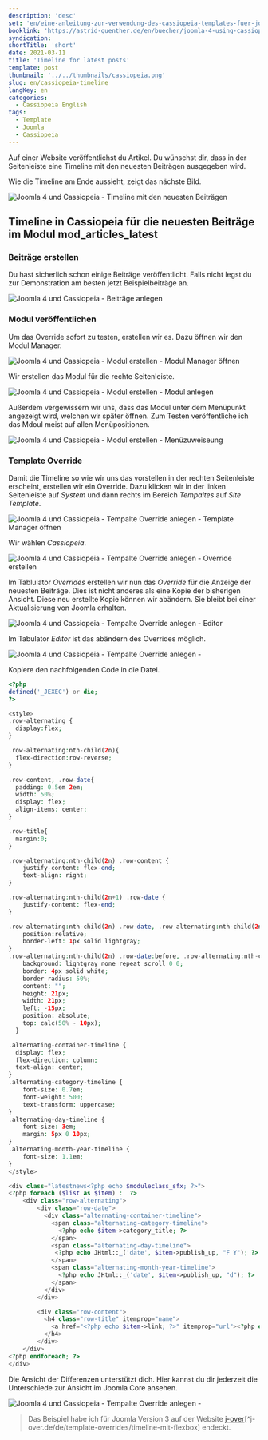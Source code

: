 ```yaml
---
description: 'desc'
set: 'en/eine-anleitung-zur-verwendung-des-cassiopeia-templates-fuer-joomla-4-themen'
booklink: 'https://astrid-guenther.de/en/buecher/joomla-4-using-cassiopeia'
syndication:
shortTitle: 'short'
date: 2021-03-11
title: 'Timeline for latest posts'
template: post
thumbnail: '../../thumbnails/cassiopeia.png'
slug: en/cassiopeia-timeline
langKey: en
categories:
  - Cassiopeia English
tags:
  - Template
  - Joomla
  - Cassiopeia
---
```


Auf einer Website veröffentlichst du Artikel. Du wünschst dir, dass in der Seitenleiste eine Timeline mit den neuesten Beiträgen ausgegeben wird.

Wie die Timeline am Ende aussieht, zeigt das nächste Bild.

![Joomla 4 und Cassiopeia - Timeline mit den neuesten Beiträgen](/images/timeline2.png)

## Timeline in Cassiopeia für die neuesten Beiträge im Modul mod_articles_latest

### Beiträge erstellen

Du hast sicherlich schon einige Beiträge veröffentlicht. Falls nicht legst du zur Demonstration am besten jetzt Beispielbeiträge an.

![Joomla 4 und Cassiopeia - Beiträge anlegen](/images/timeline3.png)

### Modul veröffentlichen

Um das Override sofort zu testen, erstellen wir es. Dazu öffnen wir den Modul Manager.

![Joomla 4 und Cassiopeia - Modul erstellen - Modul Manager öffnen](/images/timeline4a.png)

Wir erstellen das Modul für die rechte Seitenleiste.

![Joomla 4 und Cassiopeia - Modul erstellen - Modul anlegen](/images/timeline4b.png)

Außerdem vergewissern wir uns, dass das Modul unter dem Menüpunkt angezeigt wird, welchen wir später öffnen. Zum Testen veröffentliche ich das Mdoul meist auf allen Menüpositionen.

![Joomla 4 und Cassiopeia - Modul erstellen - Menüzuweiseung](/images/timeline4c.png)

### Template Override

Damit die Timeline so wie wir uns das vorstellen in der rechten Seitenleiste erscheint, erstellen wir ein Override. Dazu klicken wir in der linken Seitenleiste auf _System_ und dann rechts im Bereich _Tempaltes_ auf _Site Template_.

![Joomla 4 und Cassiopeia - Tempalte Override anlegen - Template Manager öffnen](/images/aut5a.png)

Wir wählen _Cassiopeia_.

![Joomla 4 und Cassiopeia - Tempalte Override anlegen - Override erstellen](/images/aut5aa.png)

Im Tablulator _Overrides_ erstellen wir nun das _Override_ für die Anzeige der neuesten Beiträge. Dies ist nicht anderes als eine Kopie der bisherigen Ansicht. Diese neu erstellte Kopie können wir abändern. Sie bleibt bei einer Aktualisierung von Joomla erhalten.

![Joomla 4 und Cassiopeia - Tempalte Override anlegen - Editor](/images/timeline1.png)

Im Tabulator _Editor_ ist das abändern des Overrides möglich.

![Joomla 4 und Cassiopeia - Tempalte Override anlegen - ](/images/aut5c.png)

Kopiere den nachfolgenden Code in die Datei.

```php {numberLines}
<?php
defined('_JEXEC') or die;
?>

<style>
.row-alternating {
  display:flex;
}

.row-alternating:nth-child(2n){
  flex-direction:row-reverse;
}

.row-content, .row-date{
  padding: 0.5em 2em;
  width: 50%;
  display: flex;
  align-items: center;
}

.row-title{
  margin:0;
}

.row-alternating:nth-child(2n) .row-content {
	justify-content: flex-end;
	text-align: right;
}

.row-alternating:nth-child(2n+1) .row-date {
	justify-content: flex-end;
}

.row-alternating:nth-child(2n) .row-date, .row-alternating:nth-child(2n + 1) .row-content{
    position:relative;
    border-left: 1px solid lightgray;
}
.row-alternating:nth-child(2n) .row-date:before, .row-alternating:nth-child(2n + 1) .row-content:before {
    background: lightgray none repeat scroll 0 0;
    border: 4px solid white;
    border-radius: 50%;
    content: "";
    height: 21px;
    width: 21px;
    left: -15px;
    position: absolute;
    top: calc(50% - 10px);
  }

.alternating-container-timeline {
  display: flex;
  flex-direction: column;
  text-align: center;
}
.alternating-category-timeline {
    font-size: 0.7em;
    font-weight: 500;
    text-transform: uppercase;
}
.alternating-day-timeline {
    font-size: 3em;
    margin: 5px 0 10px;
}
.alternating-month-year-timeline {
    font-size: 1.1em;
}
</style>

<div class="latestnews<?php echo $moduleclass_sfx; ?>">
<?php foreach ($list as $item) :  ?>
	<div class="row-alternating">
		<div class="row-date">
		  <div class="alternating-container-timeline">
			<span class="alternating-category-timeline">
			  <?php echo $item->category_title; ?>
			</span>
			<span class="alternating-day-timeline">
			 <?php echo JHtml::_('date', $item->publish_up, "F Y"); ?>
			</span>
			<span class="alternating-month-year-timeline">
			  <?php echo JHtml::_('date', $item->publish_up, "d"); ?>
			</span>
		  </div>
		</div>

		<div class="row-content">
		  <h4 class="row-title" itemprop="name">
			<a href="<?php echo $item->link; ?>" itemprop="url"><?php echo $item->title; ?></a>
		  </h4>
		</div>
	</div>
<?php endforeach; ?>
</div>
```

Die Ansicht der Differenzen<!-- \index{Override!Differenzanzeige} --> unterstützt dich. Hier kannst du dir jederzeit die Unterschiede zur Ansicht im Joomla Core ansehen.

![Joomla 4 und Cassiopeia - Tempalte Override anlegen - ](/images/aut5d.png)

> Das Beispiel habe ich für Joomla Version 3 auf der Website [j-over](https://www.j-over.de/de/template-overrides/timeline-mit-flexbox)[^j-over.de/de/template-overrides/timeline-mit-flexbox] endeckt.

<img src="https://vg04.met.vgwort.de/na/fb9d1219ca944c5c8f82b8664f63a77b" width="1" height="1" alt="">
